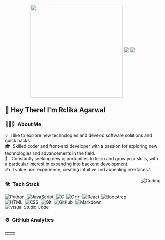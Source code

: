 <p align="center">

  <img src = "https://user-images.githubusercontent.com/81984963/234690435-6eba6067-ed86-4ffb-8b48-1f71554592e4.png" width = "300" height = "300" align = "center">
  <a href="mailto:rolikaagarwal2003@gmail.com"><img src = "https://img.shields.io/badge/gmail-%23D14836.svg?&style=for-the-badge&logo=gmail&logoColor=white"></a>   
  <a href="https://www.linkedin.com/in/rolika-agarwal/"><img src="https://img.shields.io/badge/linkedin-%230077B5.svg?&style=for-the-badge&logo=linkedin&logoColor=white"/></a>
</p>
 <h2>👋 Hey There! I'm Rolika Agarwal</h2>


### 👨🏻‍💻 &nbsp;About Me

💡 &nbsp;I like to explore new technologies and develop software solutions and quick hacks.\
🎓 &nbsp;Skilled coder and front-end developer with a passion for exploring new technologies and advancements in the field.\
🌱 &nbsp; Constantly seeking new opportunities to learn and grow your skills, with a particular interest in expanding into backend development.\
✍️ &nbsp;I value user experience, creating intuitive and appealing interfaces.\


<img alt="Coding" src="https://user-images.githubusercontent.com/81984963/234688527-2cd1053c-f5d5-490e-9f37-0e533fed6256.gif" align="right"/>

### 🛠 &nbsp;Tech Stack


![Python](https://img.shields.io/badge/-Python-05122A?style=flat&logo=python)&nbsp;
![JavaScript](https://img.shields.io/badge/-JavaScript-05122A?style=flat&logo=javascript)&nbsp;
![C](https://img.shields.io/badge/-C-05122A?style=flat&logo=C&logoColor=A8B9CC)&nbsp;
![C++](https://img.shields.io/badge/-C++-05122A?style=flat&logo=C%2B%2B&logoColor=00599C)&nbsp;
![React](https://img.shields.io/badge/-React-05122A?style=flat&logo=react)&nbsp;
![Bootstrap](https://img.shields.io/badge/-Bootstrap-05122A?style=flat&logo=bootstrap&logoColor=563D7C)\
![HTML](https://img.shields.io/badge/-HTML-05122A?style=flat&logo=HTML5)&nbsp;
![CSS](https://img.shields.io/badge/-CSS-05122A?style=flat&logo=CSS3&logoColor=1572B6)&nbsp;
![Git](https://img.shields.io/badge/-Git-05122A?style=flat&logo=git)&nbsp;
![GitHub](https://img.shields.io/badge/-GitHub-05122A?style=flat&logo=github)&nbsp;
![Markdown](https://img.shields.io/badge/-Markdown-05122A?style=flat&logo=markdown)\
![Visual Studio Code](https://img.shields.io/badge/-Visual%20Studio%20Code-05122A?style=flat&logo=visual-studio-code&logoColor=007ACC)&nbsp;
### ⚙️ &nbsp;GitHub Analytics

 <table style="margin-top:30px"> 
  <tr>
    <td><img src="https://github-readme-stats.vercel.app/api?username=rolikaagarwal&show_icons=true&theme=dark&locale=en" alt="" /></td>
    <td><img src="https://github-readme-stats.vercel.app/api/top-langs?username=rolikaagarwal&show_icons=true&theme=dark&locale=en&layout=compact" alt="" /></td>
  </tr>
</table>

<div align="center">
<p><img align="center" src="https://github-readme-streak-stats.herokuapp.com/?user=rolikaagarwal&theme=dark" alt="" /></p>
 </div>
 <br>
